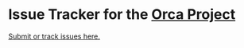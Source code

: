 # Issue Tracker for the [Orca Project](https://orca.pdx.edu)

[Submit or track issues here.](https://github.com/orca-accelerator/orca-issue-tracker/issues)
